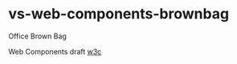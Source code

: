 vs-web-components-brownbag
==========================

Office Brown Bag


Web Components draft
[w3c](http://w3c.github.io/webcomponents/explainer/)
